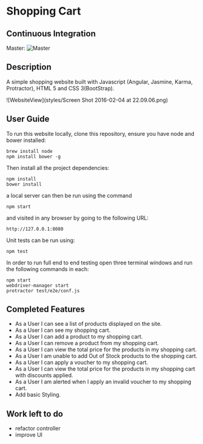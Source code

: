 Shopping Cart
=============

Continuous Integration
----------------------
Master: ![Master](https://travis-ci.org/ALRW/shopping_cart.svg?branch=master)

Description
------------

A simple shopping website built with Javascript (Angular, Jasmine, Karma, Protractor), HTML 5 and CSS 3(BootStrap).

![WebsiteView](styles/Screen Shot 2016-02-04 at 22.09.06.png)

User Guide
----------

To run this website locally, clone this repository, ensure you have node and bower installed:
```
brew install node  
npm install bower -g
```
Then install all the project dependencies:
```
npm install
bower install
```
a local server can then be run using the command
```
npm start
```
and visited in any browser by going to the following URL:
```
http://127.0.0.1:8080
```
Unit tests can be run using:
```
npm test
```
In order to run full end to end testing open three terminal windows and run the following commands in each:
```
npm start
webdriver-manager start
protractor test/e2e/conf.js
```


Completed Features
-----------------
- As a User I can see a list of products displayed on the site.
- As a User I can see my shopping cart.
- As a User I can add a product to my shopping cart.
- As a User I can remove a product from my shopping cart.
- As a User I can view the total price for the products in my shopping
cart.
- As a User I am unable to add Out of Stock products to the shopping cart.
- As a User I can apply a voucher to my shopping cart.
- As a User I can view the total price for the products in my shopping cart
with discounts applied.
- As a User I am alerted when I apply an invalid voucher to my shopping
cart.
- Add basic Styling.

Work left to do
---------------------

- refactor controller
- improve UI
